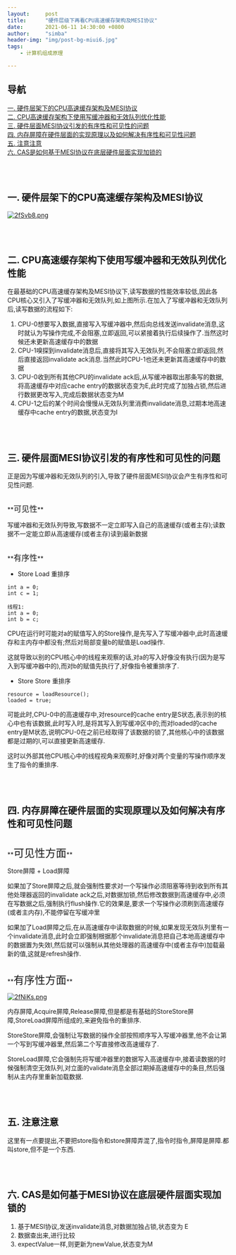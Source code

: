 ```yaml
---
layout:     post
title:      "硬件层级下再看CPU高速缓存架构及MESI协议"
date:       2021-06-11 14:30:00 +0800
author:     "simba"
header-img: "img/post-bg-miui6.jpg"
tags:
    - 计算机组成原理

---
```






## 导航
[一. 硬件层架下的CPU高速缓存架构及MESI协议](#jump1)
<br>
[二. CPU高速缓存架构下使用写缓冲器和无效队列优化性能](#jump2)
<br>
[三. 硬件层面MESI协议引发的有序性和可见性的问题](#jump3)
<br>
[四. 内存屏障在硬件层面的实现原理以及如何解决有序性和可见性问题](#jump4)
<br>
[五. 注意注意](#jump5)
<br>
[六. CAS是如何基于MESI协议在底层硬件层面实现加锁的](#jump6)









<br><br>
## <span id="jump1">一. 硬件层架下的CPU高速缓存架构及MESI协议</span>

[![2fSvb8.png](https://z3.ax1x.com/2021/06/11/2fSvb8.png)](https://imgtu.com/i/2fSvb8)



<br><br>
## <span id="jump2">二. CPU高速缓存架构下使用写缓冲器和无效队列优化性能</span>

在最基础的CPU高速缓存架构及MESI协议下,读写数据的性能效率较低,因此各CPU核心又引入了写缓冲器和无效队列,如上图所示.在加入了写缓冲器和无效队列后,读写数据的流程如下:
1. CPU-0想要写入数据,直接写入写缓冲器中,然后向总线发送invalidate消息,这时就认为写操作完成,不会阻塞,立即返回,可以紧接着执行后续操作了.当然这时候还未更新高速缓存中的数据
2. CPU-1嗅探到invalidate消息后,直接将其写入无效队列,不会阻塞立即返回,然后直接返回invalidate ack消息.当然此时CPU-1也还未更新其高速缓存中的数据
3. CPU-0收到所有其他CPU的invalidate ack后,从写缓冲器取出那条写的数据,将高速缓存中对应cache entry的数据状态变为E,此时完成了加独占锁,然后进行数据更改写入,完成后数据状态变为M
4. CPU-1之后的某个时间会慢慢从无效队列里消费invalidate消息,过期本地高速缓存中cache entry的数据,状态变为I



<br><br>
## <span id="jump3">三. 硬件层面MESI协议引发的有序性和可见性的问题</span>

正是因为写缓冲器和无效队列的引入,导致了硬件层面MESI协议会产生有序性和可见性问题.<br>


<br>
**<font size="4">可见性</font>** <br>

写缓冲器和无效队列导致,写数据不一定立即写入自己的高速缓存(或者主存);读数据不一定能立即从高速缓存(或者主存)读到最新数据


<br>
**<font size="4">有序性</font>** <br>

* Store Load 重排序

```
int a = 0;
int c = 1;

线程1:
int a = 0;
int b = c;
```

CPU在运行时可能对a的赋值写入的Store操作,是先写入了写缓冲器中,此时高速缓存和主内存中都没有;然后对局部变量b的赋值是Load操作. <br>

这就导致以别的CPU核心中的线程来观察的话,对a的写入好像没有执行(因为是写入到写缓冲器中的),而对b的赋值先执行了,好像指令被重排序了.<br>


* Store Store 重排序

```
resource = loadResource();
loaded = true;
```

可能此时,CPU-0中的高速缓存中,对resource的cache entry是S状态,表示别的核心中也有该数据,此时写入时,是将其写入到写缓冲区中的;而对loaded的cache entry是M状态,说明CPU-0在之前已经取得了该数据的锁了,其他核心中的该数据都是过期的I,可以直接更新高速缓存.<br>

这时以外部其他CPU核心中的线程视角来观察时,好像对两个变量的写操作顺序发生了指令的重排序.<br>



<br><br>
## <span id="jump4">四. 内存屏障在硬件层面的实现原理以及如何解决有序性和可见性问题</span>

<br>
**<font size="5">可见性方面</font>** <br>

Store屏障 + Load屏障<br>

如果加了Store屏障之后,就会强制性要求对一个写操作必须阻塞等待到收到所有其他处理器返回的invalidate ack之后,对数据加锁,然后修改数据到高速缓存中,必须在写数据之后,强制执行flush操作.它的效果是,要求一个写操作必须刷到高速缓存(或者主内存),不能停留在写缓冲里<br>

如果加了Load屏障之后,在从高速缓存中读取数据的时候,如果发现无效队列里有一个invalidate消息,此时会立即强制根据那个invalidate消息把自己本地高速缓存中的数据置为失效I,然后就可以强制从其他处理器的高速缓存中(或者主存中)加载最新的值,这就是refresh操作.<br>


<br>
**<font size="5">有序性方面</font>** <br>

[![2fNiKs.png](https://z3.ax1x.com/2021/06/11/2fNiKs.png)](https://imgtu.com/i/2fNiKs)

内存屏障,Acquire屏障,Release屏障,但是都是有基础的StoreStore屏障,StoreLoad屏障所组成的,来避免指令的重排序.<br>

StoreStore屏障,会强制让写数据的操作全部按照顺序写入写缓冲器里,他不会让第一个写到写缓冲器里,然后第二个写直接修改高速缓存了.<br>

StoreLoad屏障,它会强制先将写缓冲器里的数据写入高速缓存中,接着读数据的时候强制清空无效队列,对立面的validate消息全部过期掉高速缓存中的条目,然后强制从主内存里重新加载数据.<br>



<br><br>
## <span id="jump5">五. 注意注意</span>

这里有一点要提出,不要把store指令和store屏障弄混了,指令时指令,屏障是屏障.都叫store,但不是一个东西.<br>



<br><br>
## <span id="jump6">六. CAS是如何基于MESI协议在底层硬件层面实现加锁的</span>

1. 基于MESI协议,发送invalidate消息,对数据加独占锁,状态变为 E
2. 数据查出来,进行比较
3. expectValue一样,则更新为newValue,状态变为M